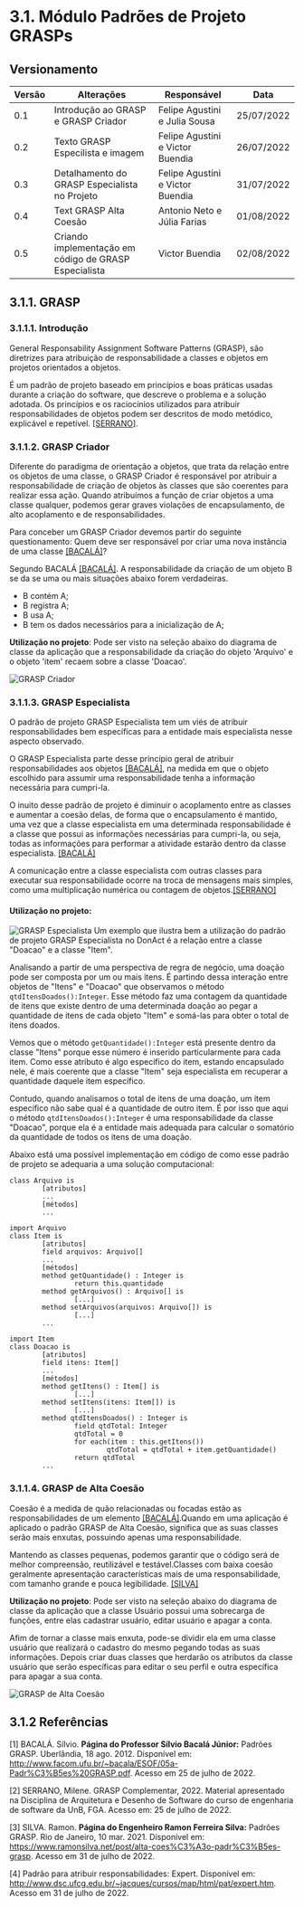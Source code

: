 # 3.1. Módulo Padrões de Projeto GRASPs


## Versionamento
| Versão | Alterações                                            | Responsável                      | Data       |
| ------ | ----------------------------------------------------- | -------------------------------- | ---------- |
| 0.1    | Introdução ao GRASP e GRASP Criador                   | Felipe Agustini e Julia Sousa    | 25/07/2022 |
| 0.2    | Texto GRASP Especilista e imagem                      | Felipe Agustini e Victor Buendia | 26/07/2022 |
| 0.3    | Detalhamento do GRASP Especialista no Projeto         | Felipe Agustini e Victor Buendia | 31/07/2022 |
| 0.4    | Text GRASP Alta Coesão                                | Antonio Neto e Júlia Farias      | 01/08/2022 |
| 0.5    | Criando implementação em código de GRASP Especialista | Victor Buendia                   | 02/08/2022 |

## 3.1.1. GRASP
### 3.1.1.1. Introdução

General Responsability Assignment Software Patterns (GRASP), são diretrizes para atribuição de responsabilidade a classes e objetos em projetos orientados a objetos. 

É um padrão de projeto baseado em princípios e boas práticas usadas durante a criação do software, que descreve o problema e a solução adotada. Os princípios e os raciocínios utilizados para atribuir responsabilidades de objetos podem ser descritos de modo metódico, explicável e repetível. [[SERRANO]](#ref2).

### 3.1.1.2. GRASP Criador

Diferente do paradigma de orientação a objetos, que trata da relação entre os objetos de uma classe, o GRASP Criador é responsável por atribuir a responsabilidade de criação de objetos às classes que são coerentes para realizar essa ação. Quando atribuímos a função de criar objetos a uma classe qualquer, podemos gerar graves violações de encapsulamento, de alto acoplamento e de responsabilidades. 

Para conceber um GRASP Criador devemos partir do seguinte questionamento: Quem deve ser responsável por criar uma nova instância de uma classe [[BACALÁ]](#ref1)?

Segundo BACALÁ [[BACALÁ]](#ref1). A responsabilidade da criação de um objeto B se da se uma ou mais situações abaixo forem verdadeiras.

- B contém A;
- B registra A;
- B usa A;
- B tem os dados necessários para a inicialização de A;

**Utilização no projeto**: Pode ser visto na seleção abaixo do diagrama de classe da aplicação que a responsabilidade da criação do objeto 'Arquivo' e o objeto 'item' recaem sobre a classe 'Doacao'. 

![GRASP Criador](../imgs/GRASP_Criador_1.png)

### 3.1.1.3. GRASP Especialista
O padrão de projeto GRASP Especialista tem um viés de atribuir responsabilidades bem específicas para a entidade mais especialista nesse aspecto observado.

O GRASP Especialista parte desse princípio geral de atribuir responsabilidades aos objetos [[BACALÁ]](#ref1), na medida em que o objeto escolhido para assumir uma responsabilidade tenha a informação necessária para cumpri-la.

O inuito desse padrão de projeto é diminuir o acoplamento entre as classes e aumentar a coesão delas, de forma que o encapsulamento é mantido, uma vez que a classe especialista em uma determinada responsabilidade é a classe que possui as informações necessárias para cumpri-la, ou seja, todas as informações para performar a atividade estarão dentro da classe especialista. [[BACALÁ]](#ref1)

A comunicação entre a classe especialista com outras classes para executar sua responsabilidade ocorre na troca de mensagens mais simples, como uma multiplicação numérica ou contagem de objetos.[[SERRANO]](#ref2)

#### **Utilização no projeto**: 

![GRASP Especialista](../imgs/GRASP_Especialista.png)
Um exemplo que ilustra bem a utilização do padrão de projeto GRASP Especialista no DonAct é a relação entre a classe "Doacao" e a classe "Item".

Analisando a partir de uma perspectiva de regra de negócio, uma doação pode ser composta por um ou mais itens. É partindo dessa interação entre objetos de "Itens" e "Doacao" que observamos o método ```qtdItensDoados():Integer```. Esse método faz uma contagem da quantidade de itens que existe dentro de uma determinada doação ao pegar a quantidade de itens de cada objeto "Item" e somá-las para obter o total de itens doados.

Vemos que o método ```getQuantidade():Integer``` está presente dentro da classe "Itens" porque esse número é inserido particularmente para cada item. Como esse atributo é algo específico do item, estando encapsulado nele, é mais coerente que a classe "Item" seja especialista em recuperar a quantidade daquele item específico.

Contudo, quando analisamos o total de itens de uma doação, um item específico não sabe qual é a quantidade de outro item. É por isso que aqui o método ```qtdItensDoados():Integer``` é uma responsabilidade da classe "Doacao", porque ela é a entidade mais adequada para calcular o somatório da quantidade de todos os itens de uma doação.

Abaixo está uma possível implementação em código de como esse padrão de projeto se adequaria a uma solução computacional:

	class Arquivo is
			[atributos]
			...
			[métodos]
			...

	import Arquivo
	class Item is
			[atributos]
			field arquivos: Arquivo[]
			...
			[métodos]
			method getQuantidade() : Integer is
					return this.quantidade
			method getArquivos() : Arquivo[] is
					[...]
			method setArquivos(arquivos: Arquivo[]) is
					[...]
			...

	import Item
	class Doacao is
			[atributos]
			field itens: Item[]
			...
			[métodos]
			method getItens() : Item[] is
					[...]
			method setItens(itens: Item[]) is
					[...]
			method qtdItensDoados() : Integer is
					field qtdTotal: Integer
					qtdTotal = 0
					for each(item : this.getItens())
							qtdTotal = qtdTotal + item.getQuantidade()
					return qtdTotal
			...

### 3.1.1.4. GRASP de Alta Coesão

Coesão é a medida de quão relacionadas ou focadas estão as
responsabilidades de um elemento [[BACALÁ]](#ref1).Quando em uma aplicação é aplicado o padrão GRASP de Alta Coesão, significa que as suas classes serão mais enxutas, possuindo apenas uma responsabilidade. 

Mantendo as classes pequenas, podemos garantir que o código será de melhor compreensão, reutilizável e testável.Classes com baixa coesão geralmente apresentação características mais de uma responsabilidade, com tamanho grande e pouca legibilidade. [[SILVA]](#ref3)


**Utilização no projeto**: Pode ser visto na seleção abaixo do diagrama de classe da aplicação que a  classe Usuário possui uma sobrecarga de funções, entre elas cadastrar usuário, editar usuário e apagar a conta.

Afim de tornar a classe mais enxuta, pode-se dividir ela em uma classe usuário que realizará o cadastro do mesmo pegando todas as suas informações. Depois criar duas classes que herdarão os atributos da classe usuário que serão específicas para editar o seu perfil e outra específica para apagar a sua conta.

![GRASP de Alta Coesão](../imgs/AltaCoesao.png)


## 3.1.2 Referências
<a id="ref1"></a>[1] BACALÁ. Sílvio. **Página do Professor Sílvio Bacalá Júnior:** Padrões GRASP. Uberlândia, 18 ago. 2012. Disponível em: <http://www.facom.ufu.br/~bacala/ESOF/05a-Padr%C3%B5es%20GRASP.pdf>. Acesso em 25 de julho de 2022.

<a id="ref2"></a>[2] SERRANO, Milene. GRASP Complementar, 2022. Material apresentado na Disciplina de Arquitetura e Desenho de Software do curso de engenharia de software da UnB, FGA. Acesso em: 25 de julho de 2022.

<a id="ref3"></a>[3] SILVA. Ramon. **Página do Engenheiro Ramon Ferreira Silva:** Padrões GRASP. Rio de Janeiro, 10 mar. 2021. Disponível em: <https://www.ramonsilva.net/post/alta-coes%C3%A3o-padr%C3%B5es-grasp>. Acesso em 31 de julho de 2022.


[4] Padrão para atribuir responsabilidades: Expert. Disponível em: http://www.dsc.ufcg.edu.br/~jacques/cursos/map/html/pat/expert.htm. Acesso em 31 de julho de 2022.

